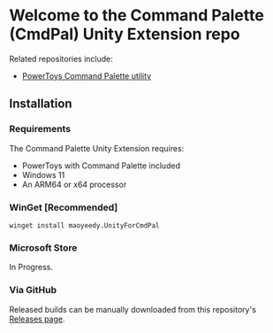# Welcome to the Command Palette (CmdPal) Unity Extension repo

Related repositories include:

* [PowerToys Command Palette utility](https://github.com/microsoft/PowerToys/tree/main/src/modules/cmdpal)

## Installation

### Requirements
The Command Palette Unity Extension requires:
* PowerToys with Command Palette included
* Windows 11
* An ARM64 or x64 processor

### WinGet [Recommended]

`winget install maoyeedy.UnityForCmdPal `

### Microsoft Store

In Progress.

### Via GitHub

Released builds can be manually downloaded from this repository's [Releases page](https://github.com/maoyeedy/CmdPalUnityExtension/releases).

